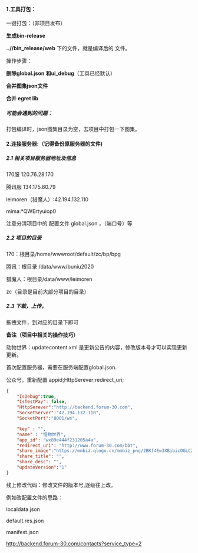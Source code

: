 #### 1.工具打包：

一键打包：（非项目发布）

**生成bin-release**

**..//bin_release/web** 下的文件，就是编译后的 文件。

操作步骤：

**删除global.json** **和ui_debug**（工具已经默认）

**合并图集json文件**

**合并 egret lib**

##### **可能会遇到的问题：**

打包编译时，json图集目录为空，去项目中打包一下图集。

#### 2.连接服务器:（记得备份原服务器的文件)

##### 2.1 相关项目服务器地址及信息

170服 120.76.28.170

腾讯服  134.175.80.79

leimoren（猎魔人）:42.194.132.110

mima:*QWErtyuiop0

注意分清项目中的 配置文件 global.json ，（端口号）等

##### 2.2 项目的目录

170：根目录/home/wwwroot/default/zc/bp/bpg

腾讯：根目录 /data/www/buniu2020

猎魔人：根目录/data/www/leimoren

zc（目录是目前大部分项目的目录）

##### 2.3 下载，上传，

拖拽文件，到对应的目录下即可

**备注（项目中相关的操作技巧）**

动物世界：updatecontent.xml 是更新公告的内容，修改版本号才可以实现更新更新。

首次配置服务器，需要在服务端配置global.json.

公众号，重新配置 appid;HttpSerever;redirect_uri;

```json
{
    "IsDebug":true,
    "IsTestPay": false,
    "HttpSerever":"http://backend.forum-30.com",
    "SocketServer":"42.194.132.110",
    "SocketPort":"8001/ws",

    "key" : "",
    "name" : "怪物世界",
    "app_id": "wx89e444f231205a4a",
    "redirect_uri": "http://www.forum-30.com/bbt",
    "share_image":"https://mmbiz.qlogo.cn/mmbiz_png/2BKf4Ew3XBibicOGLCZtUibux4VuR9kyTTibZWDvlRicPQo4qUo5HufAWOicgekq8s0a6HeXNld3hXAzbsbsSGIibD1Qw/0?wx_fmt=png",
    "share_title": "",
    "share_desc": "",
    "updateVersion":"1"
}
```

线上修改代码：修改文件的版本号,逐级往上改。

例如改配置文件的思路：

localdata.json

default.res.json

manifest.json



http://backend.forum-30.com/contacts?service_type=2